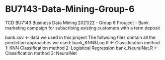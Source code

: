 # BU7143-Data-Mining-Group-6
TCD BU7143 Business Data Mining 2021/22 - Group 6 Prouject - Bank marketing campaign for subscribing existing customers with a term deposit

bank.csv <- data we used in this project
The follwoing files contain all the prediction approaches we used:
bank_KNN&Log.R <- Classification method 1: KNN
                  Classification method 2: Logistical Regression
bank_NeuralNet.R <- Classification method 3: NeuralNet
